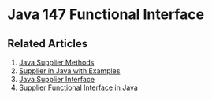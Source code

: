 # Java 147 Functional Interface

## Related Articles
1. [Java Supplier Methods](https://www.ruoxue.org/java-147-java-supplier-methods/)
2. [Supplier in Java with Examples](https://www.ruoxue.org/java-147-supplier-in-java-with-examples/)
3. [Java Supplier Interface](https://www.ruoxue.org/java-147-java-supplier-interface/)
4. [Supplier Functional Interface in Java](https://www.ruoxue.org/java-147-supplier-functional-interface-in-java/)

